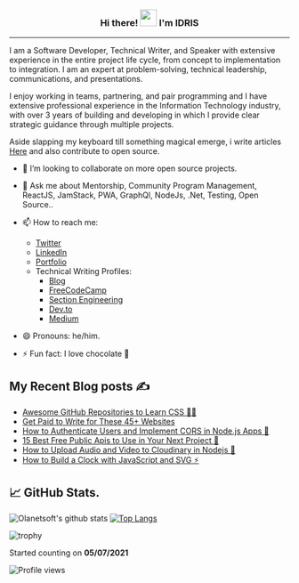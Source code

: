<h3 align="center"> Hi there! <img src="https://raw.githubusercontent.com/MartinHeinz/MartinHeinz/master/wave.gif" width="30px"> I'm <B>IDRIS</B></h3>
<hr>

I am a Software Developer, Technical Writer, and Speaker with extensive experience in the entire project life cycle, from concept to implementation to integration. I am an expert at problem-solving, technical leadership, communications, and presentations.

I enjoy working in teams, partnering, and pair programming and I have extensive professional experience in the Information Technology industry, with over 3 years of building and developing in which I provide clear strategic guidance through multiple projects. 


Aside slapping my keyboard till something magical emerge, i write articles [Here](https://blog.idrisolubisi.com "My Blog") and also contribute to open source.

- 👯 I’m looking to collaborate on more open source projects.
- 💬 Ask me about Mentorship, Community Program Management, ReactJS, JamStack, PWA, GraphQl, NodeJs, .Net, Testing, Open Source..
- 📫 How to reach me: 
  * [Twitter](https://twitter.com/olanetsoft "My Twitter")
  * [LinkedIn](https://www.linkedin.com/in/olubisi-idris-ayinde-05727b17a/ "My LinkedIn")
  * [Portfolio](https://idrisolubisi.com "My portfolio")
  * Technical Writing Profiles:
    * [Blog](https://blog.idrisolubisi.com "Blog")
    * [FreeCodeCamp](https://www.freecodecamp.org/news/author/idris/ "FreeCodeCamp")
    * [Section Engineering](https://www.section.io/engineering-education/authors/idris-olubisi/)
    * [Dev.to](https://dev.to/olanetsoft "Dev.to")
    * [Medium](https://olanetsoft.medium.com/ "Medium")
   
- 😄 Pronouns: he/him.
- ⚡ Fun fact: I love chocolate 🥳

## My Recent Blog posts ✍️

<!-- BLOG-POST-LIST:START -->
- [Awesome GitHub Repositories to Learn CSS 👨‍💻](https://blog.idrisolubisi.com/awesome-github-repositories-to-learn-css)
- [Get Paid to Write for These 45+ Websites](https://blog.idrisolubisi.com/get-paid-to-write-for-these-45-websites)
- [How to Authenticate Users and Implement CORS in Node.js Apps 🔎](https://www.freecodecamp.org/news/how-to-authenticate-users-and-implement-cors-in-nodejs-applications/)
- [15 Best Free Public Apis to Use in Your Next Project 🚀](https://blog.idrisolubisi.com/15-best-free-public-apis-to-use-in-your-next-project)
- [How to Upload Audio and Video to Cloudinary in Nodejs 🚀](https://blog.idrisolubisi.com/how-to-upload-audio-and-video-to-cloudinary-in-nodejs)
- [How to Build a Clock with JavaScript and SVG ⚡️](https://www.section.io/engineering-education/how-to-build-a-clock-with-javascript-and-svg/)
<!-- BLOG-POST-LIST:END -->

## &#x1f4c8; GitHub Stats.

![Olanetsoft's github stats](https://github-readme-stats.vercel.app/api?username=olanetsoft&show_icons=true&theme=tokyonight)
[![Top Langs](https://github-readme-stats.vercel.app/api/top-langs/?username=olanetsoft&layout=compact&theme=tokyonight)](https://github.com/Olanetsoft)


![trophy](https://github-profile-trophy.vercel.app/?username=olanetsoft)

Started counting on <b>05/07/2021</b>

![Profile views](https://gpvc.arturio.dev/olanetsoft)  
<!--
**Olanetsoft/Olanetsoft** is a ✨ _special_ ✨ repository because its `README.md` (this file) appears on your GitHub profile.



Here are some ideas to get you started:

- 🔭 I’m currently working on ...
- 🌱 I’m currently learning ...
- 👯 I’m looking to collaborate on ...
- 🤔 I’m looking for help with ...
- 💬 Ask me about ...
- 📫 How to reach me: ...
- 😄 Pronouns: ...
- ⚡ Fun fact: ...
-->

